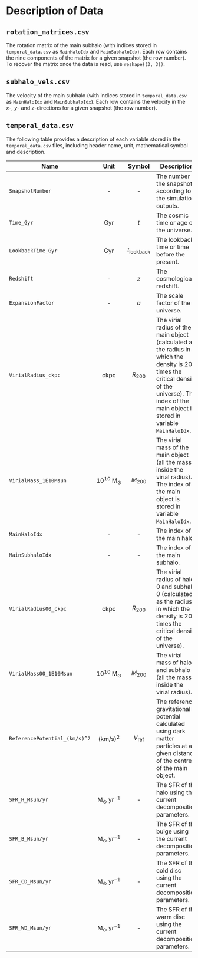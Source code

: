 # Description of Data

## `rotation_matrices.csv`

The rotation matrix of the main subhalo (with indices stored in `temporal_data.csv` as `MainHaloIdx` and `MainSubhaloIdx`). Each row contains the nine components of the matrix for a given snapshot (the row number). To recover the matrix once the data is read, use `reshape((3, 3))`.

## `subhalo_vels.csv`

The velocity of the main subhalo (with indices stored in `temporal_data.csv` as `MainHaloIdx` and `MainSubhaloIdx`). Each row contains the velocity in the $x$-, $y$- and $z$-directions for a given snapshot (the row number).

## `temporal_data.csv`

The following table provides a description of each variable stored in the `temporal_data.csv` files, including header name, unit, mathematical symbol and description.

| Name | Unit | Symbol | Description |
|--------------|:-----:|:-----------:|----|
| `SnapshotNumber` | - | - | The number of the snapshot according to the simulation outputs. |
| `Time_Gyr` |  $\mathrm{Gyr}$ | $t$ | The cosmic time or age of the universe. |
| `LookbackTime_Gyr` | $\mathrm{Gyr}$ | $t_\mathrm{lookback}$ | The lookback time or time before the present.|
| `Redshift` | - | $z$ | The cosmological redshift. |
| `ExpansionFactor` | - | $a$ | The scale factor of the universe. |
| `VirialRadius_ckpc` | $\mathrm{ckpc}$ | $R_{200}$ | The virial radius of the main object (calculated as the radius in which the density is 200 times the critical density of the universe). The index of the main object is stored in variable `MainHaloIdx`. |
| `VirialMass_1E10Msun` | $10^{10} ~ \mathrm{M}_\odot$ | $M_{200}$ | The virial mass of the main object (all the mass inside the virial radius). The index of the main object is stored in variable `MainHaloIdx`. |
| `MainHaloIdx` | - | - | The index of the main halo. |
| `MainSubhaloIdx` | - | - | The index of the main subhalo. |
| `VirialRadius00_ckpc` | $\mathrm{ckpc}$ | $R_{200}$ | The virial radius of halo 0 and subhalo 0 (calculated as the radius in which the density is 200 times the critical density of the universe). |
| `VirialMass00_1E10Msun` | $10^{10} ~ \mathrm{M}_\odot$ | $M_{200}$ | The virial mass  of halo 0 and subhalo 0 (all the mass inside the virial radius). |
| `ReferencePotential_(km/s)^2` | $\left( \mathrm{km}/\mathrm{s} \right)^2$ | $V_\mathrm{ref}$ | The reference gravitational potential calculated using dark matter particles at a given distance of the centre of the main object. |
| `SFR_H_Msun/yr` | $\mathrm{M}_\odot ~ \mathrm{yr}^{-1}$ | - | The SFR of the halo using the current decomposition parameters. |
| `SFR_B_Msun/yr` | $\mathrm{M}_\odot ~ \mathrm{yr}^{-1}$ | - | The SFR of the bulge using the current decomposition parameters. |
| `SFR_CD_Msun/yr` | $\mathrm{M}_\odot ~ \mathrm{yr}^{-1}$ | - | The SFR of the cold disc using the current decomposition parameters. |
| `SFR_WD_Msun/yr` | $\mathrm{M}_\odot ~ \mathrm{yr}^{-1}$ | - | The SFR of the warm disc using the current decomposition parameters. |